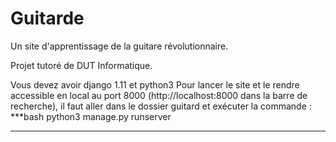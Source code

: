 # Guitarde
Un site d'apprentissage de la guitare révolutionnaire.

Projet tutoré de DUT Informatique.

Vous devez avoir django 1.11 et python3
Pour lancer le site et le rendre accessible
en local au port 8000 (http://localhost:8000 dans
la barre de recherche), il faut aller dans le dossier
guitard et exécuter la commande :
***bash
python3 manage.py runserver
***